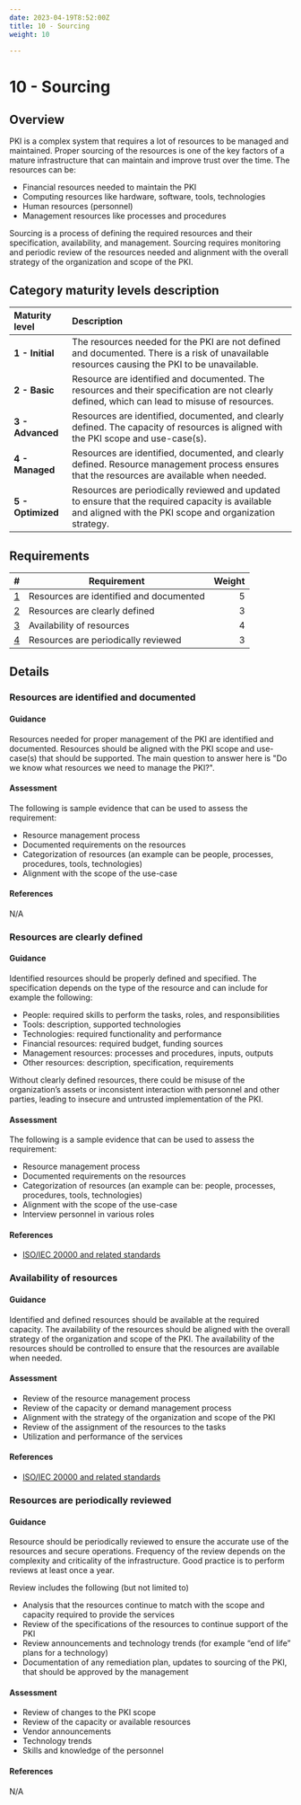 ```yaml
---
date: 2023-04-19T8:52:00Z
title: 10 - Sourcing
weight: 10

---
```


# 10 - Sourcing

## Overview

PKI is a complex system that requires a lot of resources to be managed and maintained. Proper sourcing of the resources is one of the key factors of a mature infrastructure that can maintain and improve trust over the time. The resources can be:
- Financial resources needed to maintain the PKI
- Computing resources like hardware, software, tools, technologies
- Human resources (personnel)
- Management resources like processes and procedures 

Sourcing is a process of defining the required resources and their specification, availability, and management. Sourcing requires monitoring and periodic review of the resources needed and alignment with the overall strategy of the organization and scope of the PKI.

## Category maturity levels description

| Maturity level    | Description                                                                                                                                                 |
|:------------------|:------------------------------------------------------------------------------------------------------------------------------------------------------------|
| **1 - Initial**   | The resources needed for the PKI are not defined and documented. There is a risk of unavailable resources causing the PKI to be unavailable.                |
| **2 - Basic**     | Resource are identified and documented. The resources and their specification are not clearly defined, which can lead to misuse of resources.               |
| **3 - Advanced**  | Resources are identified, documented, and clearly defined. The capacity of resources is aligned with the PKI scope and use-case(s).                         |
| **4 - Managed**   | Resources are identified, documented, and clearly defined. Resource management process ensures that the resources are available when needed.                |
| **5 - Optimized** | Resources are periodically reviewed and updated to ensure that the required capacity is available and aligned with the PKI scope and organization strategy. |

## Requirements

|                                             # | Requirement                             | Weight |
|----------------------------------------------:|-----------------------------------------|-------:|
| [1](#resources-are-identified-and-documented) | Resources are identified and documented |      5 |
|           [2](#resources-are-clearly-defined) | Resources are clearly defined           |      3 |
|               [3](#availability-of-resources) | Availability of resources               |      4 |
|     [4](#resources-are-periodically-reviewed) | Resources are periodically reviewed     |      3 |

## Details

### Resources are identified and documented

#### Guidance

Resources needed for proper management of the PKI are identified and documented. Resources should be aligned with the PKI scope and use-case(s) that should be supported. The main question to answer here is "Do we know what resources we need to manage the PKI?". 

#### Assessment

The following is sample evidence that can be used to assess the requirement:
- Resource management process
- Documented requirements on the resources
- Categorization of resources (an example can be people, processes, procedures, tools, technologies)
- Alignment with the scope of the use-case

#### References

N/A

### Resources are clearly defined

#### Guidance

Identified resources should be properly defined and specified. The specification depends on the type of the resource and can include for example the following:
- People: required skills to perform the tasks, roles, and responsibilities
- Tools: description, supported technologies
- Technologies: required functionality and performance
- Financial resources: required budget, funding sources
- Management resources: processes and procedures, inputs, outputs
- Other resources: description, specification, requirements

Without clearly defined resources, there could be misuse of the organization’s assets or inconsistent interaction with personnel and other parties, leading to insecure and untrusted implementation of the PKI.

#### Assessment

The following is a sample evidence that can be used to assess the requirement:
- Resource management process
- Documented requirements on the resources
- Categorization of resources (an example can be: people, processes, procedures, tools, technologies)
- Alignment with the scope of the use-case
- Interview personnel in various roles

#### References

- [ISO/IEC 20000 and related standards](https://www.iso.org/standard/70636.html)

### Availability of resources

#### Guidance

Identified and defined resources should be available at the required capacity. The availability of the resources should be aligned with the overall strategy of the organization and scope of the PKI. The availability of the resources should be controlled to ensure that the resources are available when needed.

#### Assessment

- Review of the resource management process
- Review of the capacity or demand management process
- Alignment with the strategy of the organization and scope of the PKI
- Review of the assignment of the resources to the tasks
- Utilization and performance of the services

#### References

- [ISO/IEC 20000 and related standards](https://www.iso.org/standard/70636.html)

### Resources are periodically reviewed

#### Guidance

Resource should be periodically reviewed to ensure the accurate use of the resources and secure operations. Frequency of the review depends on the complexity and criticality of the infrastructure. Good practice is to perform reviews at least once a year.

Review includes the following (but not limited to)
- Analysis that the resources continue to match with the scope and capacity required to provide the services
- Review of the specifications of the resources to continue support of the PKI
- Review announcements and technology trends (for example “end of life” plans for a technology)
- Documentation of any remediation plan, updates to sourcing of the PKI, that should be approved by the management

#### Assessment

- Review of changes to the PKI scope
- Review of the capacity or available resources
- Vendor announcements
- Technology trends
- Skills and knowledge of the personnel

#### References

N/A
